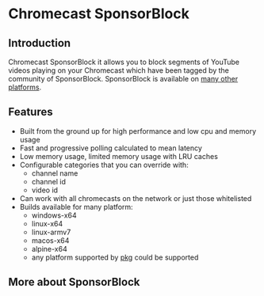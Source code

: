 # Chromecast SponsorBlock

## Introduction

Chromecast SponsorBlock it allows you to block segments of YouTube videos playing on your Chromecast which have been tagged by the community of SponsorBlock. SponsorBlock is available on [many other platforms](#more-about-sponsorblock).

## Features

- Built from the ground up for high performance and low cpu and memory usage
- Fast and progressive polling calculated to mean latency
- Low memory usage, limited memory usage with LRU caches
- Configurable categories that you can override with:
  - channel name
  - channel id
  - video id
- Can work with all chromecasts on the network or just those whitelisted
- Builds available for many platform:
  - windows-x64
  - linux-x64
  - linux-armv7
  - macos-x64
  - alpine-x64
  - any platform supported by [pkg](https://github.com/vercel/pkg) could be supported

## More about SponsorBlock
